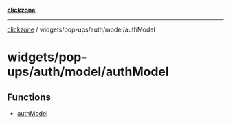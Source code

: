 [**clickzone**](../../../../../README.md)

***

[clickzone](../../../../../README.md) / widgets/pop-ups/auth/model/authModel

# widgets/pop-ups/auth/model/authModel

## Functions

- [authModel](functions/authModel.md)
